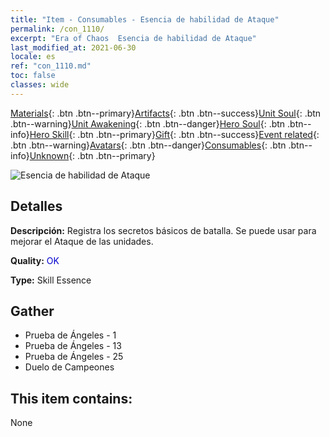 ```yaml
---
title: "Item - Consumables - Esencia de habilidad de Ataque"
permalink: /con_1110/
excerpt: "Era of Chaos  Esencia de habilidad de Ataque"
last_modified_at: 2021-06-30
locale: es
ref: "con_1110.md"
toc: false
classes: wide
---
```

 [Materials](/ItemsES/){: .btn .btn--primary}[Artifacts](/ItemsES/Artifacts/){: .btn .btn--success}[Unit Soul](/ItemsES/UnitSoul/){: .btn .btn--warning}[Unit Awakening](/ItemsES/UnitAwakening/){: .btn .btn--danger}[Hero Soul](/ItemsES/HeroSoul/){: .btn .btn--info}[Hero Skill](/ItemsES/HeroSkill/){: .btn .btn--primary}[Gift](/ItemsES/Gift/){: .btn .btn--success}[Event related](/ItemsES/Events/){: .btn .btn--warning}[Avatars](/ItemsES/Avatars/){: .btn .btn--danger}[Consumables](/ItemsES/Consumables/){: .btn .btn--info}[Unknown](/ItemsES/Unknown/){: .btn .btn--primary}

 ![Esencia de habilidad de Ataque](/images/t/i_7001.png)

## Detalles
 **Descripción:** Registra los secretos básicos de batalla. Se puede usar para mejorar el Ataque de las unidades.

 **Quality:** <span style="color: #0000CD">OK</span>

 **Type:** Skill Essence

## Gather

*    Prueba de Ángeles - 1 
*    Prueba de Ángeles - 13 
*    Prueba de Ángeles - 25 
*    Duelo de Campeones 

## This item contains:

  None


